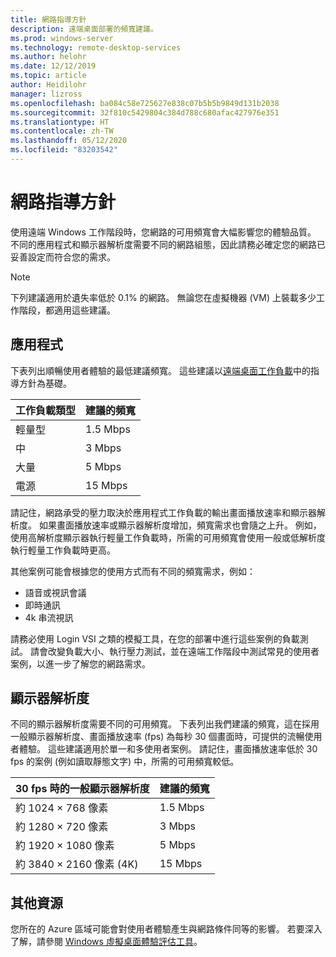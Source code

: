 ```yaml
---
title: 網路指導方針
description: 遠端桌面部署的頻寬建議。
ms.prod: windows-server
ms.technology: remote-desktop-services
ms.author: helohr
ms.date: 12/12/2019
ms.topic: article
author: Heidilohr
manager: lizross
ms.openlocfilehash: ba084c58e725627e838c07b5b5b9849d131b2038
ms.sourcegitcommit: 32f810c5429804c384d788c680afac427976e351
ms.translationtype: HT
ms.contentlocale: zh-TW
ms.lasthandoff: 05/12/2020
ms.locfileid: "83203542"
---
```

# <a name="network-guidelines"></a>網路指導方針

使用遠端 Windows 工作階段時，您網路的可用頻寬會大幅影響您的體驗品質。 不同的應用程式和顯示器解析度需要不同的網路組態，因此請務必確定您的網路已妥善設定而符合您的需求。

>[!NOTE]
>下列建議適用於遺失率低於 0.1% 的網路。 無論您在虛擬機器 (VM) 上裝載多少工作階段，都適用這些建議。

## <a name="applications"></a>應用程式

下表列出順暢使用者體驗的最低建議頻寬。 這些建議以[遠端桌面工作負載](remote-desktop-workloads.md)中的指導方針為基礎。

| 工作負載類型   | 建議的頻寬 |
|-----------------|-----------------------|
| 輕量型           | 1.5 Mbps              |
| 中          | 3 Mbps                |
| 大量           | 5 Mbps                |
| 電源           | 15 Mbps               |

請記住，網路承受的壓力取決於應用程式工作負載的輸出畫面播放速率和顯示器解析度。 如果畫面播放速率或顯示器解析度增加，頻寬需求也會隨之上升。 例如，使用高解析度顯示器執行輕量工作負載時，所需的可用頻寬會使用一般或低解析度執行輕量工作負載時更高。

其他案例可能會根據您的使用方式而有不同的頻寬需求，例如：

- 語音或視訊會議
- 即時通訊
- 4k 串流視訊

請務必使用 Login VSI 之類的模擬工具，在您的部署中進行這些案例的負載測試。 請會改變負載大小、執行壓力測試，並在遠端工作階段中測試常見的使用者案例，以進一步了解您的網路需求。

## <a name="display-resolutions"></a>顯示器解析度

不同的顯示器解析度需要不同的可用頻寬。 下表列出我們建議的頻寬，這在採用一般顯示器解析度、畫面播放速率 (fps) 為每秒 30 個畫面時，可提供的流暢使用者體驗。 這些建議適用於單一和多使用者案例。 請記住，畫面播放速率低於 30 fps 的案例 (例如讀取靜態文字) 中，所需的可用頻寬較低。

| 30 fps 時的一般顯示器解析度    | 建議的頻寬 |
|------------------------------------------|-----------------------|
| 約 1024 × 768 像素                      | 1.5 Mbps              |
| 約 1280 × 720 像素                      | 3 Mbps                |
| 約 1920 × 1080 像素                     | 5 Mbps                |
| 約 3840 × 2160 像素 (4K)                | 15 Mbps               |

## <a name="additional-resources"></a>其他資源

您所在的 Azure 區域可能會對使用者體驗產生與網路條件同等的影響。 若要深入了解，請參閱 [Windows 虛擬桌面體驗評估工具](https://azure.microsoft.com/services/virtual-desktop/assessment/)。
